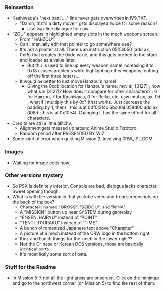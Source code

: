 ### Reinsertion
* Kashiwada's "next battl ...." line never gets overwritten in IV9.TXT.
	* "Damn, that's a dirty move!" gets displayed twice for some reason?
		* Use two-line dialogue for now.
* "ZOU" appears in highlighted empty slots in the mech weapons screen.
	* From "HANZOU".
	* Can I manually edit that pointer to go somewhere else?
	* It's not a pointer at all. There's an instruction 05f50050 (add ax, 0xf5) that creates the 0xde value, and this gets pushed to the stack and loaded as a value later.
		* But this is used to line up every weapon name! Increasing it to 0xf8 causes problems while highlighting other weapons, cutting off the first three letters...
	* It would be better to just move Hanzou's name!
		* Giving the 0xdb location for Hanzou's name:
mov al, [3127]    ; now what's in [3127]? How does it compare for other characters?
				  ; 6 for Hanzou, 7 for Kashiwada, 0 for Reiko, etc.
cbw
imul ax, ax, 0d       ; what if I multiply this by 0c? (that works. Just decrease the padding by 1, then)
                      ; this is at 0df0:2f4c 6bc00d
058d00 add ax, 008d   ; this is at 0x10e4f. Changing it has the same effect for all characters.
* Credits are still a little glitchy.
	* Alignment gets messed up around Anime Studio Torotoro.
	* Random period after PRESENTED BY WIZ.
* Some kind of error when quitting Mission 2, involving CRW_IPL.COM.

### Images
* Waiting for image edits now.

### Other versions mystery
* So PSX is definitely inferior. Controls are bad, dialogue lacks character. Sweet opening though.
* What is with the version in that youtube video and from screenshots on the back of the box?
	* Characters named "GROSS", "SEIDOU", and "NINA"
	* A "MISSION" button up near SYSTEM during gameplay
	* "ENSEN. HAIRYU" instead of "POINT"
	* "TENTI. TOURAKU" instead of "TIME"
	* A bunch of romanized Japanese text above "Character"
	* A picture of a mech instead of the CRW logo in the bottom right
	* Kick and Punch things for the mech in the lower right??
	* Not the Chinese or Korean DOS versions, those are basically identical ports.
	* It's most likely some sort of beta.

### Stuff for the Readme
* In Mission 5-7, not all the light areas are onscreen. Click on the minimap and go to the northwest corner (on Mission 5) to find the rest of them.